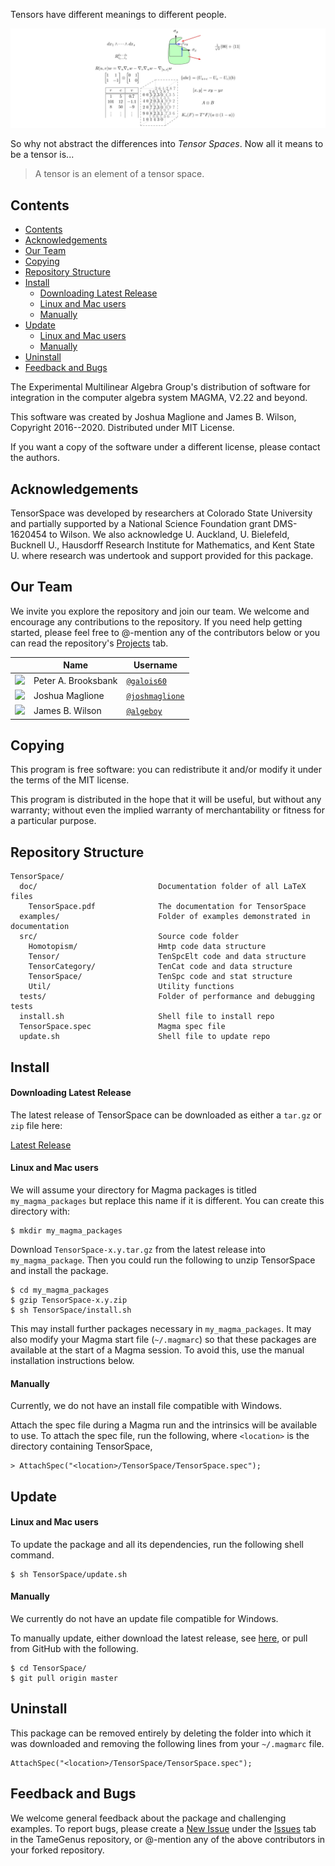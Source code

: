 Tensors have different meanings to different people.

![Tensors across the sciences](doc/TensorSpaces.png)

So why not abstract the differences into _Tensor Spaces_. Now all it means to be a tensor is...
> A tensor is an element of a tensor space.

## Contents

- [Contents](#contents)
- [Acknowledgements](#acknowledgements)
- [Our Team](#our-team)
- [Copying](#copying)
- [Repository Structure](#repository-structure)
- [Install](#install)
    - [Downloading Latest Release](#downloading-latest-release)
    - [Linux and Mac users](#linux-and-mac-users)
    - [Manually](#manually)
- [Update](#update)
    - [Linux and Mac users](#linux-and-mac-users-1)
    - [Manually](#manually-1)
- [Uninstall](#uninstall)
- [Feedback and Bugs](#feedback-and-bugs)

The Experimental Multilinear Algebra Group's distribution of software for 
integration in the computer algebra system MAGMA, V2.22 and beyond.

This software was created by Joshua Maglione and James B. Wilson, Copyright 2016--2020. Distributed under MIT License.

If you want a copy of the software under a different license, please contact the authors. 


## Acknowledgements

TensorSpace was developed by researchers at Colorado State University and 
partially supported by a National Science Foundation grant DMS-1620454 to Wilson.  We also acknowledge U. Auckland, U. Bielefeld, Bucknell U., Hausdorff Research Institute for Mathematics, and Kent State U. where research was undertook and support provided for this package.


## Our Team

We invite you explore the repository and join our team.  We welcome and encourage any contributions to the repository. If you need help getting started, please feel free to @-mention any of the contributors below or you can read the repository's [Projects](https://github.com/thetensor-space/TensorSpace/projects) tab.

|                                                                              | Name                | Username                         | 
-------------------------------------------------------------------------------|---------------------|----------------------------------|
<img src="https://avatars.githubusercontent.com/galois60" height="50px"/>      | Peter A. Brooksbank | [`@galois60`](https://github.com/galois60)                |
<img src="https://avatars.githubusercontent.com/joshmaglione" height="50px"/>  | Joshua Maglione     | [`@joshmaglione`](https://github.com/joshmaglione)        |
<img src="https://avatars.githubusercontent.com/algeboy" height="50px"/>       | James B. Wilson     | [`@algeboy`](https://github.com/algeboy)                  |


## Copying

This program is free software: you can redistribute it and/or modify it 
under the terms of the MIT license.

This program is distributed in the hope that it will be useful, but without any
warranty; without even the implied warranty of merchantability or fitness for a particular purpose. 


## Repository Structure
```
TensorSpace/
  doc/                           Documentation folder of all LaTeX files
    TensorSpace.pdf              The documentation for TensorSpace
  examples/                      Folder of examples demonstrated in documentation
  src/                           Source code folder 
    Homotopism/                  Hmtp code data structure
    Tensor/                      TenSpcElt code and data structure
    TensorCategory/              TenCat code and data structure
    TensorSpace/                 TenSpc code and stat structure
    Util/                        Utility functions
  tests/                         Folder of performance and debugging tests
  install.sh                     Shell file to install repo
  TensorSpace.spec               Magma spec file
  update.sh                      Shell file to update repo
```


## Install

#### Downloading Latest Release

The latest release of TensorSpace can be downloaded as either a `tar.gz` or `zip` file here:

[Latest Release](https://github.com/thetensor-space/TensorSpace/releases/latest) 


#### Linux and Mac users

We will assume your directory for Magma packages is titled `my_magma_packages` but replace this name if it is different. You can create this directory with:
```
$ mkdir my_magma_packages
```
Download `TensorSpace-x.y.tar.gz` from the latest release into `my_magma_package`. Then you could run the following to unzip TensorSpace and install the package.
```
$ cd my_magma_packages
$ gzip TensorSpace-x.y.zip
$ sh TensorSpace/install.sh
```

This may install further packages necessary in `my_magma_packages`. It may also modify your Magma start file (`~/.magmarc`) so that these packages are available at the start of a Magma session. To avoid this, use the manual installation instructions below.


#### Manually

Currently, we do not have an install file compatible with Windows. 

Attach the spec file during a Magma run and the intrinsics will be available
to use.  To attach the spec file, run the following, where `<location>` is the directory containing TensorSpace,
```
> AttachSpec("<location>/TensorSpace/TensorSpace.spec");
```


## Update

#### Linux and Mac users

To update the package and all its dependencies, run the following shell command.
```
$ sh TensorSpace/update.sh
```

#### Manually

We currently do not have an update file compatible for Windows. 

To manually update, either download the latest release, see [here](#Downloading-Latest-Release), or pull from GitHub with the following.
```
$ cd TensorSpace/
$ git pull origin master
```


## Uninstall

This package can be removed entirely by deleting the folder into which it was downloaded and removing the following lines from your `~/.magmarc` file.
```
AttachSpec("<location>/TensorSpace/TensorSpace.spec");
```


## Feedback and Bugs

We welcome general feedback about the package and challenging examples. To report bugs, please create a [New Issue](https://github.com/thetensor-space/TensorSpace/issues/new) under the [Issues](https://github.com/thetensor-space/TensorSpace/issues) tab in the TameGenus repository, or @-mention any of the above contributors in your forked repository.

